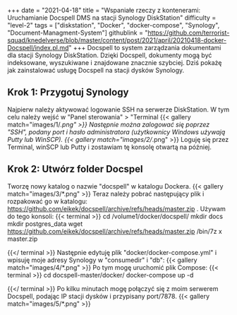 +++
date = "2021-04-18"
title = "Wspaniałe rzeczy z kontenerami: Uruchamianie Docspell DMS na stacji Synology DiskStation"
difficulty = "level-2"
tags = ["diskstation", "Docker", "docker-compose", "Synology", "Document-Managment-System"]
githublink = "https://github.com/terrorist-squad/knedelverse/blob/master/content/post/2021/april/20210418-docker-Docspell/index.pl.md"
+++
Docspell to system zarządzania dokumentami dla stacji Synology DiskStation. Dzięki Docspell, dokumenty mogą być indeksowane, wyszukiwane i znajdowane znacznie szybciej. Dziś pokażę jak zainstalować usługę Docspell na stacji dysków Synology.
## Krok 1: Przygotuj Synology
Najpierw należy aktywować logowanie SSH na serwerze DiskStation. W tym celu należy wejść w "Panel sterowania" > "Terminal
{{< gallery match="images/1/*.png" >}}
Następnie można zalogować się poprzez "SSH", podany port i hasło administratora (użytkownicy Windows używają Putty lub WinSCP).
{{< gallery match="images/2/*.png" >}}
Loguję się przez Terminal, winSCP lub Putty i zostawiam tę konsolę otwartą na później.
## Krok 2: Utwórz folder Docspel
Tworzę nowy katalog o nazwie "docspell" w katalogu Dockera.
{{< gallery match="images/3/*.png" >}}
Teraz należy pobrać następujący plik i rozpakować go w katalogu: https://github.com/eikek/docspell/archive/refs/heads/master.zip . Używam do tego konsoli:
{{< terminal >}}
cd /volume1/docker/docspell/
mkdir docs
mkdir postgres_data
wget https://github.com/eikek/docspell/archive/refs/heads/master.zip 
/bin/7z x master.zip

{{</ terminal >}}
Następnie edytuję plik "docker/docker-compose.yml" i wpisuję moje adresy Synology w "consumedir" i "db":
{{< gallery match="images/4/*.png" >}}
Po tym mogę uruchomić plik Compose:
{{< terminal >}}
cd docspell-master/docker/
docker-compose up -d

{{</ terminal >}}
Po kilku minutach mogę połączyć się z moim serwerem Docspell, podając IP stacji dysków i przypisany port/7878.
{{< gallery match="images/5/*.png" >}}
